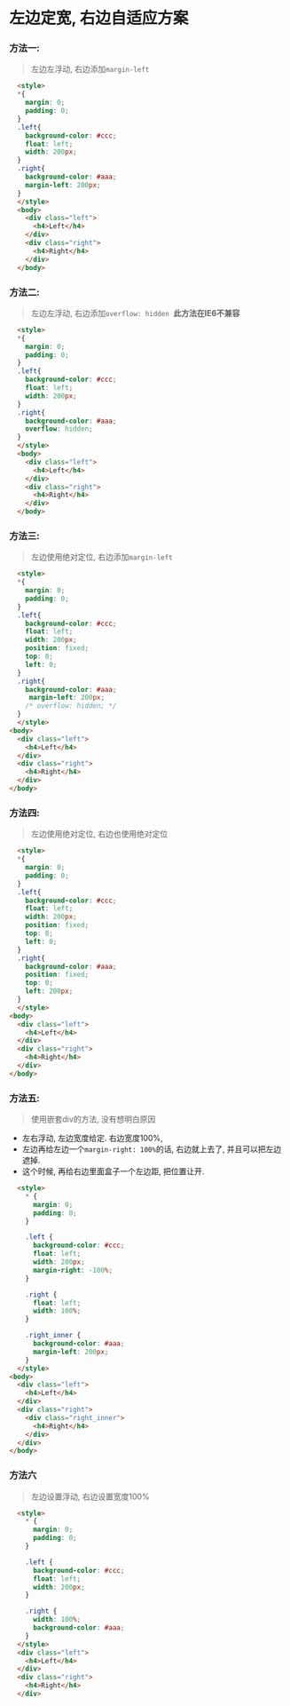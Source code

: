 # 左边定宽, 右边自适应方案

### 方法一: 
> 左边左浮动, 右边添加`margin-left`
```html
  <style>
  *{
    margin: 0;
    padding: 0;
  }
  .left{
    background-color: #ccc;
    float: left;
    width: 200px;
  }
  .right{
    background-color: #aaa;
    margin-left: 200px;
  }
  </style>
  <body>
    <div class="left">
      <h4>Left</h4>
    </div>
    <div class="right">
      <h4>Right</h4>
    </div>
  </body>
```

### 方法二:
> 左边左浮动, 右边添加`overflow: hidden`
> &nbsp;**此方法在IE6不兼容**
```html
  <style>
  *{
    margin: 0;
    padding: 0;
  }
  .left{
    background-color: #ccc;
    float: left;
    width: 200px;
  }
  .right{
    background-color: #aaa;
    overflow: hidden;
  }
  </style>
  <body>
    <div class="left">
      <h4>Left</h4>
    </div>
    <div class="right">
      <h4>Right</h4>
    </div>
  </body>
```

### 方法三:
> 左边使用绝对定位, 右边添加`margin-left`
```html
  <style>
  *{
    margin: 0;
    padding: 0;
  }
  .left{
    background-color: #ccc;
    float: left;
    width: 200px;
    position: fixed;
    top: 0;
    left: 0;
  }
  .right{
    background-color: #aaa;
     margin-left: 200px; 
    /* overflow: hidden; */
  }
  </style>
<body>
  <div class="left">
    <h4>Left</h4>
  </div>
  <div class="right">
    <h4>Right</h4>
  </div>
</body>
```

### 方法四:
> 左边使用绝对定位, 右边也使用绝对定位
```html
  <style>
  *{
    margin: 0;
    padding: 0;
  }
  .left{
    background-color: #ccc;
    float: left;
    width: 200px;
    position: fixed;
    top: 0;
    left: 0;
  }
  .right{
    background-color: #aaa;
    position: fixed;
    top: 0;
    left: 200px;
  }
  </style>
<body>
  <div class="left">
    <h4>Left</h4>
  </div>
  <div class="right">
    <h4>Right</h4>
  </div>
</body>
```

### 方法五:
> 使用嵌套div的方法, 没有想明白原因
* 左右浮动, 左边宽度给定. 右边宽度100%, 
* 左边再给左边一个`margin-right: 100%`的话, 右边就上去了, 并且可以把左边遮掉.
* 这个时候, 再给右边里面盒子一个左边距, 把位置让开.
```html
  <style>
    * {
      margin: 0;
      padding: 0;
    }

    .left {
      background-color: #ccc;
      float: left;
      width: 200px;
      margin-right: -100%;
    }

    .right {
      float: left;
      width: 100%;
    }

    .right_inner {
      background-color: #aaa;
      margin-left: 200px;
    }
  </style>
<body>
  <div class="left">
    <h4>Left</h4>
  </div>
  <div class="right">
    <div class="right_inner">
      <h4>Right</h4>
    </div>
  </div>
</body>
```

### 方法六
> 左边设置浮动, 右边设置宽度100%
```html
  <style>
    * {
      margin: 0;
      padding: 0;
    }

    .left {
      background-color: #ccc;
      float: left;
      width: 200px;
    }

    .right {
      width: 100%;
      background-color: #aaa;
    }
  </style>
  <div class="left">
    <h4>Left</h4>
  </div>
  <div class="right">
    <h4>Right</h4>
  </div>
```
